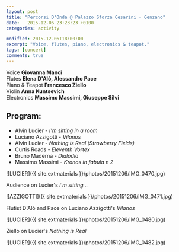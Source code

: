```yaml
---
layout: post
title: "Percorsi D'Onda @ Palazzo Sforza Cesarini - Genzano"
date:   2015-12-06 23:23:23 +0100
categories: activity

modified: 2015-12-06T18:00:00
excerpt: "Voice, flutes, piano, electronics & teapot."
tags: [concert]
comments: true
---
```


Voice **Giovanna Manci**    
Flutes **Elena D'Alò, Alessandro Pace**    
Piano & Teapot **Francesco Ziello**    
Violin **Anna Kuntsevich**    
Electronics **Massimo Massimi, Giuseppe Silvi**

## Program:
 - Alvin Lucier - *I'm sitting in a room*
 - Luciano Azzigotti - *Vilanos*
 - Alvin Lucier - *Nothing is Real (Strowberry Fields)*
 - Curtis Roads - *Eleventh Vortex*
 - Bruno Maderna - *Dialodia*
 - Massimo Massimi - *Kronos in fabula n 2*

![LUCIER]({{ site.extmaterials }}/photos/20151206/IMG_0470.jpg)

Audience on Lucier's *I'm sitting…*

![AZZIGOTTI]({{ site.extmaterials }}/photos/20151206/IMG_0471.jpg)

Flutist D'Alò and Pace on Luciano Azzigotti's *Vilanos*

![LUCIER]({{ site.extmaterials }}/photos/20151206/IMG_0480.jpg)

Ziello on Lucier's *Nothing is Real*

![LUCIER]({{ site.extmaterials }}/photos/20151206/IMG_0482.jpg)
